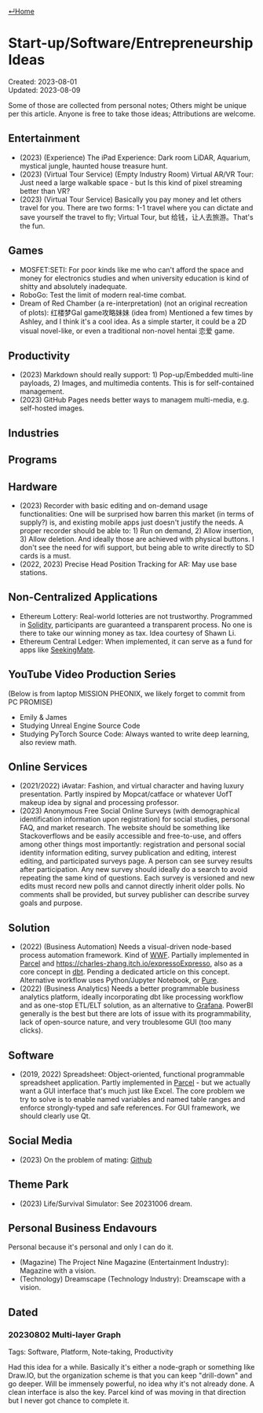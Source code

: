 [↵Home](https://www.totalimagine.com/)

# Start-up/Software/Entrepreneurship Ideas

Created: 2023-08-01  
Updated: 2023-08-09

<!-- PENDING CONSOLIDATING WITH MY.ALL PERSONAL NOTES; PENDING CONSOLIDATING WITH TELEGRAM ENTREPRENEURSHIP CHAT GROUP IDEAS; CONSIDER PUTTING ON GITHUB/GIST FOR EASIER MODIFICATIONS. -->

Some of those are collected from personal notes; Others might be unique per this article. Anyone is free to take those ideas; Attributions are welcome.

## Entertainment

* (2023) (Experience) The iPad Experience: Dark room LiDAR, Aquarium, mystical jungle, haunted house treasure hunt.
* (2023) (Virtual Tour Service) (Empty Industry Room) Virtual AR/VR Tour: Just need a large walkable space - but Is this kind of pixel streaming better than VR?
* (2023) (Virtual Tour Service) Basically you pay money and let others travel for you. There are two forms: 1-1 travel where you can dictate and save yourself the travel to fly; Virtual Tour, but 给钱，让人去旅游。That's the fun.

## Games

* MOSFET:SETI: For poor kinds like me who can't afford the space and money for electronics studies and when university education is kind of shitty and absolutely inadequate.
* RoboGo: Test the limit of modern real-time combat.
* Dream of Red Chamber (a re-interpretation) (not an original recreation of plots): 红楼梦Gal game攻略妹妹 (idea from) Mentioned a few times by Ashley, and I think it's a cool idea. As a simple starter, it could be a 2D visual novel-like, or even a traditional non-novel hentai 恋爱 game.

## Productivity

* (2023) Markdown should really support: 1) Pop-up/Embedded multi-line payloads, 2) Images, and multimedia contents. This is for self-contained management.
* (2023) GitHub Pages needs better ways to managem multi-media, e.g. self-hosted images.

## Industries

## Programs

## Hardware

* (2023) Recorder with basic editing and on-demand usage functionalities: One will be surprised how barren this market (in terms of supply?) is, and existing mobile apps just doesn't justify the needs. A proper recorder should be able to: 1) Run on demand, 2) Allow insertion, 3) Allow deletion. And ideally those are achieved with physical buttons. I don't see the need for wifi support, but being able to write directly to SD cards is a must.
* (2022, 2023) Precise Head Position Tracking for AR: May use base stations.

## Non-Centralized Applications

* Ethereum Lottery: Real-world lotteries are not trustworthy. Programmed in [Solidity](https://github.com/ethereum/solidity), participants are guaranteed a transparent process. No one is there to take our winning money as tax. Idea courtesy of Shawn Li.
* Ethereum Central Ledger: When implemented, it can serve as a fund for apps like [SeekingMate](https://github.com/SeekingMate).

## YouTube Video Production Series

(Below is from laptop MISSION PHEONIX, we likely forget to commit from PC PROMISE)
* Emily & James
* Studying Unreal Engine Source Code
* Studying PyTorch Source Code: Always wanted to write deep learning, also review math.

## Online Services

* (2021/2022) iAvatar: Fashion, and virtual character and having luxury presentation. Partly inspired by Mopcat/catface or whatever UofT makeup idea by signal and processing professor.
* (2023) Anonymous Free Social Online Surveys (with demographical identification information upon registration) for social studies, personal FAQ, and market research. The website should be something like Stackoverflows and be easily accessible and free-to-use, and offers among other things most importantly: registration and personal social identity information editing, survey publication and editing, interest editing, and participated surveys page. A person can see survey results after participation. Any new survey should ideally do a search to avoid repeating the same kind of questions. Each survey is versioned and new edits must record new polls and cannot directly inherit older polls. No comments shall be provided, but survey publisher can describe survey goals and purpose.

## Solution

* (2022) (Business Automation) Needs a visual-driven node-based process automation framework. Kind of [WWF](https://learn.microsoft.com/en-us/dotnet/framework/windows-workflow-foundation/). Partially implemented in [Parcel](https://github.com/Charles-Zhang-Parcel) and https://charles-zhang.itch.io/expressoExpresso, also as a core concept in [dbt](https://github.com/dbt-labs/dbt-core). Pending a dedicated article on this concept. Alternative workflow uses Python/Jupyter Notebook, or [Pure](https://github.com/Pure-The-Language).
* (2022) (Business Analytics) Needs a better programmable business analytics platform, ideally incorporating dbt like processing workflow and as one-stop ETL/ELT solution, as an alternative to [Grafana](https://grafana.com/). PowerBI generally is the best but there are lots of issue with its programmability, lack of open-source nature, and very troublesome GUI (too many clicks).

## Software

* (2019, 2022) Spreadsheet: Object-oriented, functional programmable spreadsheet application. Partly implemented in [Parcel](https://github.com/Charles-Zhang-Parcel) - but we actually want a GUI interface that's much just like Excel. The core problem we try to solve is to enable named variables and named table ranges and enforce strongly-typed and safe references. For GUI framework, we should clearly use Qt.

## Social Media

* (2023) On the problem of mating: [Github](https://github.com/SeekingMate)

## Theme Park

* (2023) Life/Survival Simulator: See 20231006 dream.

## Personal Business Endavours

Personal because it's personal and only I can do it.

* (Magazine) The Project Nine Magazine (Entertainment Industry): Magazine with a vision.
* (Technology) Dreamscape (Technology Industry): Dreamscape with a vision.

## Dated

### 20230802 Multi-layer Graph

Tags: Software, Platform, Note-taking, Productivity

Had this idea for a while. Basically it's either a node-graph or something like Draw.IO, but the organization scheme is that you can keep "drill-down" and go deeper. Will be immensely powerful, no idea why it's not already done. A clean interface is also the key. Parcel kind of was moving in that direction but I never got chance to complete it.